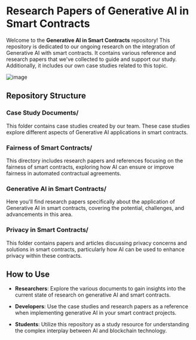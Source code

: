 # **Research Papers of Generative AI in Smart Contracts**

Welcome to the **Generative AI in Smart Contracts** repository! This repository is dedicated to our ongoing research on the integration of Generative AI with smart contracts. It contains various reference and research papers that we've collected to guide and support our study. Additionally, it includes our own case studies related to this topic.


![image](https://github.com/user-attachments/assets/0e8104f7-2ae2-4500-9109-8923fded4312)


## **Repository Structure**

### **Case Study Documents/**
This folder contains case studies created by our team. These case studies explore different aspects of Generative AI applications in smart contracts.

### **Fairness of Smart Contracts/**
This directory includes research papers and references focusing on the fairness of smart contracts, exploring how AI can ensure or improve fairness in automated contractual agreements.

### **Generative AI in Smart Contracts/**
Here you'll find research papers specifically about the application of Generative AI in smart contracts, covering the potential, challenges, and advancements in this area.

### **Privacy in Smart Contracts/**
This folder contains papers and articles discussing privacy concerns and solutions in smart contracts, particularly how AI can be used to enhance privacy within these contracts.

## **How to Use**

- **Researchers**: Explore the various documents to gain insights into the current state of research on generative AI and smart contracts.

- **Developers**: Use the case studies and research papers as a reference when implementing generative AI in your smart contract projects.

- **Students**: Utilize this repository as a study resource for understanding the complex interplay between AI and blockchain technology.

